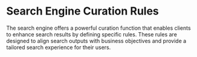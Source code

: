 # Search Engine Curation Rules

The search engine offers a powerful curation function that enables clients to enhance search results by defining specific rules. These rules are designed to align search outputs with business objectives and provide a tailored search experience for their users.
